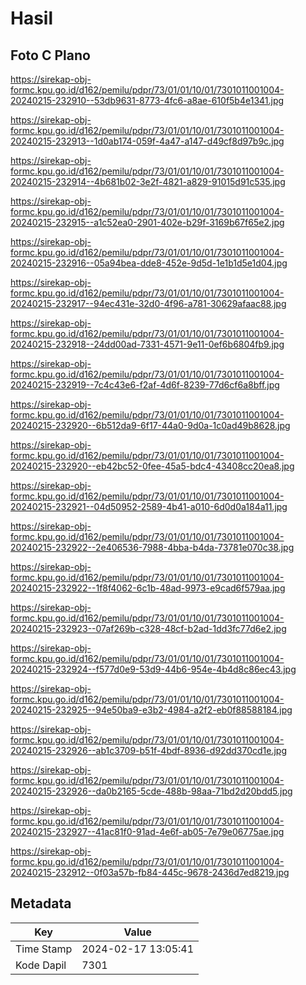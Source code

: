 # Hasil

## Foto C Plano

https://sirekap-obj-formc.kpu.go.id/d162/pemilu/pdpr/73/01/01/10/01/7301011001004-20240215-232910--53db9631-8773-4fc6-a8ae-610f5b4e1341.jpg

https://sirekap-obj-formc.kpu.go.id/d162/pemilu/pdpr/73/01/01/10/01/7301011001004-20240215-232913--1d0ab174-059f-4a47-a147-d49cf8d97b9c.jpg

https://sirekap-obj-formc.kpu.go.id/d162/pemilu/pdpr/73/01/01/10/01/7301011001004-20240215-232914--4b681b02-3e2f-4821-a829-91015d91c535.jpg

https://sirekap-obj-formc.kpu.go.id/d162/pemilu/pdpr/73/01/01/10/01/7301011001004-20240215-232915--a1c52ea0-2901-402e-b29f-3169b67f65e2.jpg

https://sirekap-obj-formc.kpu.go.id/d162/pemilu/pdpr/73/01/01/10/01/7301011001004-20240215-232916--05a94bea-dde8-452e-9d5d-1e1b1d5e1d04.jpg

https://sirekap-obj-formc.kpu.go.id/d162/pemilu/pdpr/73/01/01/10/01/7301011001004-20240215-232917--94ec431e-32d0-4f96-a781-30629afaac88.jpg

https://sirekap-obj-formc.kpu.go.id/d162/pemilu/pdpr/73/01/01/10/01/7301011001004-20240215-232918--24dd00ad-7331-4571-9e11-0ef6b6804fb9.jpg

https://sirekap-obj-formc.kpu.go.id/d162/pemilu/pdpr/73/01/01/10/01/7301011001004-20240215-232919--7c4c43e6-f2af-4d6f-8239-77d6cf6a8bff.jpg

https://sirekap-obj-formc.kpu.go.id/d162/pemilu/pdpr/73/01/01/10/01/7301011001004-20240215-232920--6b512da9-6f17-44a0-9d0a-1c0ad49b8628.jpg

https://sirekap-obj-formc.kpu.go.id/d162/pemilu/pdpr/73/01/01/10/01/7301011001004-20240215-232920--eb42bc52-0fee-45a5-bdc4-43408cc20ea8.jpg

https://sirekap-obj-formc.kpu.go.id/d162/pemilu/pdpr/73/01/01/10/01/7301011001004-20240215-232921--04d50952-2589-4b41-a010-6d0d0a184a11.jpg

https://sirekap-obj-formc.kpu.go.id/d162/pemilu/pdpr/73/01/01/10/01/7301011001004-20240215-232922--2e406536-7988-4bba-b4da-73781e070c38.jpg

https://sirekap-obj-formc.kpu.go.id/d162/pemilu/pdpr/73/01/01/10/01/7301011001004-20240215-232922--1f8f4062-6c1b-48ad-9973-e9cad6f579aa.jpg

https://sirekap-obj-formc.kpu.go.id/d162/pemilu/pdpr/73/01/01/10/01/7301011001004-20240215-232923--07af269b-c328-48cf-b2ad-1dd3fc77d6e2.jpg

https://sirekap-obj-formc.kpu.go.id/d162/pemilu/pdpr/73/01/01/10/01/7301011001004-20240215-232924--f577d0e9-53d9-44b6-954e-4b4d8c86ec43.jpg

https://sirekap-obj-formc.kpu.go.id/d162/pemilu/pdpr/73/01/01/10/01/7301011001004-20240215-232925--94e50ba9-e3b2-4984-a2f2-eb0f88588184.jpg

https://sirekap-obj-formc.kpu.go.id/d162/pemilu/pdpr/73/01/01/10/01/7301011001004-20240215-232926--ab1c3709-b51f-4bdf-8936-d92dd370cd1e.jpg

https://sirekap-obj-formc.kpu.go.id/d162/pemilu/pdpr/73/01/01/10/01/7301011001004-20240215-232926--da0b2165-5cde-488b-98aa-71bd2d20bdd5.jpg

https://sirekap-obj-formc.kpu.go.id/d162/pemilu/pdpr/73/01/01/10/01/7301011001004-20240215-232927--41ac81f0-91ad-4e6f-ab05-7e79e06775ae.jpg

https://sirekap-obj-formc.kpu.go.id/d162/pemilu/pdpr/73/01/01/10/01/7301011001004-20240215-232912--0f03a57b-fb84-445c-9678-2436d7ed8219.jpg


## Metadata

| Key        | Value               |
| ---------- | ------------------- |
| Time Stamp | 2024-02-17 13:05:41 |
| Kode Dapil | 7301                |




